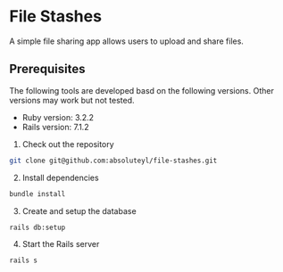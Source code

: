 # File Stashes

A simple file sharing app allows users to upload and share files.

## Prerequisites

The following tools are developed basd on the following versions. Other versions may work but not tested.

* Ruby version: 3.2.2
* Rails version: 7.1.2

1. Check out the repository

  ```bash
  git clone git@github.com:absoluteyl/file-stashes.git
  ```

2. Install dependencies

  ```bash
  bundle install
  ```

3. Create and setup the database

  ```bash
  rails db:setup
  ```

4. Start the Rails server

  ```bash
  rails s
  ```
